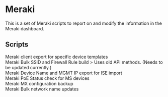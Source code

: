 # Meraki 
 
This is a set of Meraki scripts to report on and modify the information in the Meraki dashboard.

Scripts
--------
Meraki client export for specific device templates </br>
Meraki Bulk SSID and Firewall Rule build > Uses old API methods. (Needs to be updated currently.) </br>
Meraki Device Name and MGMT IP export for ISE import </br>
Meraki PoE Status check for MS devices</br>
Meraki MX configuration backup</br>
Meraki Bulk network name updates</br>
